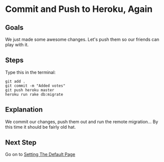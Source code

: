 # Commit and Push to Heroku, Again
## Goals
We just made some awesome changes. Let's push them so our friends can play with it.

## Steps
Type this in the terminal:

```text
git add .
git commit -m "Added votes"
git push heroku master
heroku run rake db:migrate
```

## Explanation
We commit our changes, push them out and run the remote migration... By this time it should be fairly old hat.

## Next Step
Go on to [Setting The Default Page](setting_the_default_page)
